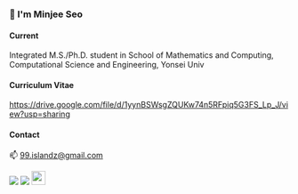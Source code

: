 ### 🐬 I'm Minjee Seo

#### Current

Integrated M.S./Ph.D. student in School of Mathematics and Computing, Computational Science and Engineering, Yonsei Univ


#### Curriculum Vitae

<https://drive.google.com/file/d/1yynBSWsgZQUKw74n5RFpiq5G3FS_Lp_J/view?usp=sharing>


#### Contact

📫 99.islandz@gmail.com

<img src="https://img.shields.io/badge/-Python-3776AB?style=flat&logo=Python&logoColor=white"/> <img src="https://img.shields.io/badge/-Pytorch-EE4C2C?style=flat&logo=Pytorch&logoColor=white"/> <img src="https://www.svgrepo.com/show/373830/matlab.svg" width="25" height="25"/>
